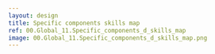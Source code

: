 ```yaml
---
layout: design
title: Specific components skills map
ref: 00.Global_11.Specific_components_d_skills_map
image: 00.Global_11.Specific_components_d_skills_map.png
---
```


